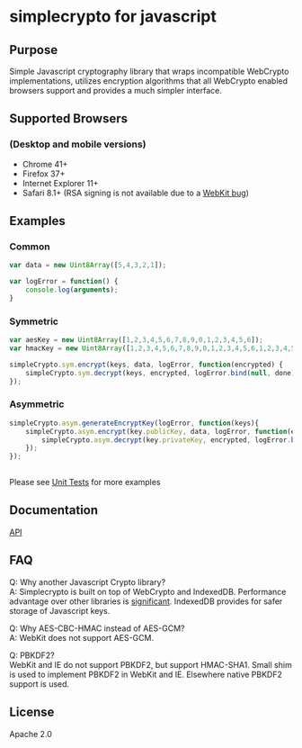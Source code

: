 # simplecrypto for javascript

## Purpose

Simple Javascript cryptography library that wraps incompatible WebCrypto implementations, 
utilizes encryption algorithms that all WebCrypto enabled browsers support and provides 
a much simpler interface. 

## Supported Browsers

### (Desktop and mobile versions)
* Chrome 41+
* Firefox 37+
* Internet Explorer 11+
* Safari 8.1+ (RSA signing is not available due to a [WebKit bug](https://bugs.webkit.org/show_bug.cgi?id=144938))

## Examples

### Common
```javascript
var data = new Uint8Array([5,4,3,2,1]);

var logError = function() {
    console.log(arguments);
}    
```

### Symmetric
```javascript
var aesKey = new Uint8Array([1,2,3,4,5,6,7,8,9,0,1,2,3,4,5,6]);
var hmacKey = new Uint8Array([1,2,3,4,5,6,7,8,9,0,1,2,3,4,5,6,1,2,3,4,5,6,7,8,9,0,1,2,3,4,5,6]);

simpleCrypto.sym.encrypt(keys, data, logError, function(encrypted) {
    simpleCrypto.sym.decrypt(keys, encrypted, logError.bind(null, done), function(decrypted) {});
});
```

### Asymmetric
```javascript
simpleCrypto.asym.generateEncryptKey(logError, function(keys){
    simpleCrypto.asym.encrypt(key.publicKey, data, logError, function(encrypted) {
        simpleCrypto.asym.decrypt(key.privateKey, encrypted, logError.bind(null, done), function(decrypted){});
    });
});
    
```

Please see [Unit Tests](https://github.com/encryb/simplecrypto/tree/master/test) for more examples

## Documentation
[API](http://rawgit.com/encryb/simplecrypto/master/docs/modules/simpleCrypto.html)

## FAQ

Q: Why another Javascript Crypto library?  
A: Simplecrypto is built on top of WebCrypto and IndexedDB. Performance advantage over other libraries is 
[significant](https://medium.com/@encryb/comparing-performance-of-javascript-cryptography-libraries-42fb138116f3). 
IndexedDB provides for safer storage of Javascript keys.

Q: Why AES-CBC-HMAC instead of AES-GCM?  
A: WebKit does not support AES-GCM.

Q: PBKDF2?  
WebKit and IE do not support PBKDF2, but support HMAC-SHA1. Small shim is used to implement PBKDF2 in WebKit and IE. Elsewhere native PBKDF2 support is used. 

## License
Apache 2.0

